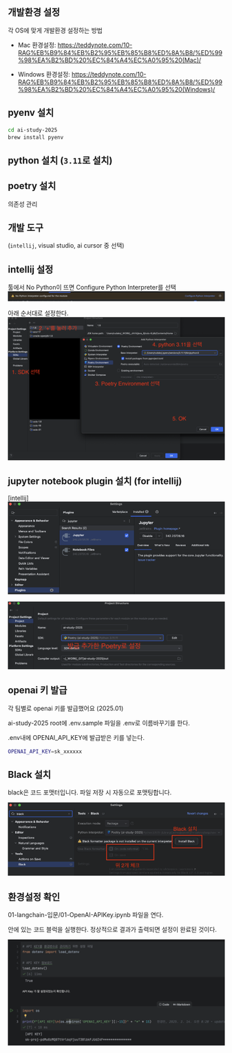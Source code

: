 ## 개발환경 설정
각 OS에 맞게 개발환경 설정하는 방법

- Mac 환경설정: https://teddynote.com/10-RAG%EB%B9%84%EB%B2%95%EB%85%B8%ED%8A%B8/%ED%99%98%EA%B2%BD%20%EC%84%A4%EC%A0%95%20(Mac)/

- Windows 환경설정: https://teddynote.com/10-RAG%EB%B9%84%EB%B2%95%EB%85%B8%ED%8A%B8/%ED%99%98%EA%B2%BD%20%EC%84%A4%EC%A0%95%20(Windows)/


## pyenv 설치
```bash
cd ai-study-2025
brew install pyenv
```

## python 설치 (`3.11`로 설치)

## poetry 설치
의존성 관리

## 개발 도구 
(`intellij`, visual studio, ai cursor 중 선택)


## intellij 설정
툴에서 No Python이 뜨면 Configure Python Interpreter를 선택
![](attachments/Pasted%20image%2020250214080507.png)


아래 순서대로 설정한다.
![](attachments/Pasted%20image%2020250214082135.png)

## jupyter notebook plugin 설치 (for intellij)

[intellij]
![](attachments/Pasted%20image%2020250214072143.png)

![](attachments/Pasted%20image%2020250214082256.png)

## openai 키 발급

각 팀별로 openai 키를 발급했어요 (2025.01)

ai-study-2025 root에 .env.sample 파일을 .env로 이름바꾸기를 한다.

.env내에 OPENAI_API_KEY에 발급받은 키를 넣는다.


```bash
OPENAI_API_KEY=sk_xxxxxx
```

## Black 설치

black은 코드 포맷터입니다. 파일 저장 시 자동으로 포맷팅합니다.

![](attachments/Pasted%20image%2020250220130053.png)


## 환경설정 확인

01-langchain-입문/01-OpenAI-APIKey.ipynb 파일을 연다.

안에 있는 코드 블럭을 실행한다. 정상적으로 결과가 출력되면 설정이 완료된 것이다.

![](attachments/Pasted%20image%2020250220130401.png)
